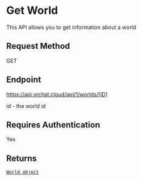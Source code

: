 # Get World

This API allows you to get information about a world

## Request Method
GET

## Endpoint
https://api.vrchat.cloud/api/1/worlds/[ID]

id - the world id

## Requires Authentication
Yes

## Returns

[`World object`](../API%20Objects/World.md)
